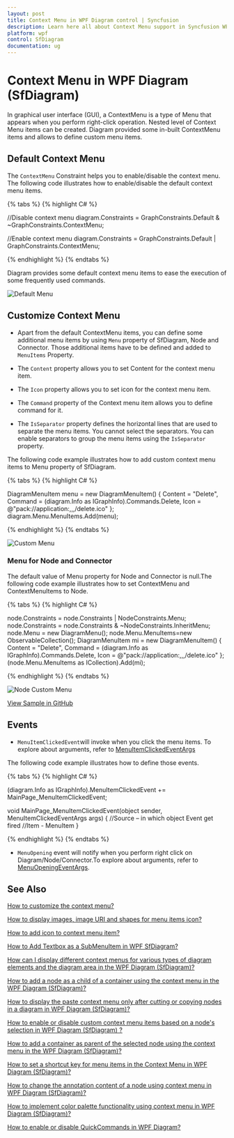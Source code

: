 ```yaml
---
layout: post
title: Context Menu in WPF Diagram control | Syncfusion
description: Learn here all about Context Menu support in Syncfusion WPF Diagram (SfDiagram) control, its elements and more.
platform: wpf
control: SfDiagram
documentation: ug
---
```


# Context Menu in WPF Diagram (SfDiagram)

In graphical user interface (GUI), a ContextMenu is a type of Menu that appears when you perform right-click operation. Nested level of Context Menu items can be created. Diagram provided some in-built ContextMenu items and allows to define custom menu items.

## Default Context Menu

The `ContextMenu` Constraint helps you to enable/disable the context menu. The following code illustrates how to enable/disable the default context menu items.

{% tabs %}
{% highlight C# %}

//Disable context menu
diagram.Constraints = GraphConstraints.Default & ~GraphConstraints.ContextMenu;

//Enable context menu
diagram.Constraints = GraphConstraints.Default | GraphConstraints.ContextMenu;

{% endhighlight %}
{% endtabs %}

Diagram provides some default context menu items to ease the execution of some frequently used commands. 

![Default Menu](Context-Menu_images/Context-Menu_img1.png)

## Customize Context Menu

* Apart from the default ContextMenu items, you can define some additional menu items by using `Menu` property of SfDiagram, Node and Connector. Those additional items have to be defined and added to `MenuItems` Property. 

* The `Content` property allows you to set Content for the context menu item.

* The `Icon` property allows you to set icon for the context menu item.

* The `Command` property of the Context menu item allows you to define command for it.

* The `IsSeparator` property defines the horizontal lines that are used to separate the menu items. You cannot select the separators. You can enable separators to group the menu items using the `IsSeparator` property.

The following code example illustrates how to add custom context menu items to Menu property of SfDiagram.

{% tabs %}
{% highlight C# %}

DiagramMenuItem menu = new DiagramMenuItem() 
{
	Content = "Delete", 
	Command = (diagram.Info as IGraphInfo).Commands.Delete,
	Icon = @"pack://application:,,,/delete.ico"
};
diagram.Menu.MenuItems.Add(menu);

{% endhighlight %}
{% endtabs %}

![Custom Menu](Context-Menu_images/Context-Menu_img2.png)

### Menu for Node and Connector

The default value of Menu property for Node and Connector is null.The following code example illustrates how to set ContextMenu and ContextMenuItems to Node.

{% tabs %}
{% highlight C# %}

node.Constraints = node.Constraints | NodeConstraints.Menu;
node.Constraints = node.Constraints & ~NodeConstraints.InheritMenu;
node.Menu = new DiagramMenu();
node.Menu.MenuItems=new ObservableCollection<DiagramMenuItem>();
DiagramMenuItem mi = new DiagramMenuItem()
{
	Content = "Delete",
	Command = (diagram.Info as IGraphInfo).Commands.Delete,
	Icon = @"pack://application:,,,/delete.ico"
};
(node.Menu.MenuItems as ICollection<DiagramMenuItem>).Add(mi);

{% endhighlight %}
{% endtabs %}

![Node Custom Menu](Context-Menu_images/Context-Menu_img3.png)

[View Sample in GitHub](https://github.com/SyncfusionExamples/WPF-Diagram-Examples/tree/master/Samples/ContextMenu) 

## Events

* `MenuItemClickedEvent`will invoke when you click the menu items. To explore about arguments, refer to [MenuItemClickedEventArgs](https://help.syncfusion.com/cr/wpf/Syncfusion.UI.Xaml.Diagram.MenuItemClickedEventArgs.html)

The following code example illustrates how to define those events.

{% tabs %}
{% highlight C# %}

(diagram.Info as IGraphInfo).MenuItemClickedEvent += 
	MainPage_MenuItemClickedEvent;

void MainPage_MenuItemClickedEvent(object sender, 
	MenuItemClickedEventArgs args)
{
	//Source – in which object Event get fired
    //Item - MenuItem
}

{% endhighlight %}
{% endtabs %}

* `MenuOpening` event will notify when you perform right click on Diagram/Node/Connector.To explore about arguments, refer to [MenuOpeningEventArgs](https://help.syncfusion.com/cr/wpf/Syncfusion.UI.Xaml.Diagram.MenuOpeningEventArgs.html).

## See Also

[How to customize the context menu?](https://www.syncfusion.com/kb/10467/how-to-customize-the-contextmenu-in-wpf-sfdiagram)

[How to display images, image URI and shapes for menu items icon?](https://support.syncfusion.com/kb/article/13009/how-to-display-images-image-uri-and-shapes-for-menu-items-icon-in-wpf-diagram)

[How to add icon to context menu item?](https://support.syncfusion.com/kb/article/10986/how-to-add-icon-to-context-menu-item-in-wpf-diagram-sfdiagram)

[How to Add Textbox as a SubMenuItem in WPF SfDiagram?](https://support.syncfusion.com/kb/article/18494/how-to-add-textbox-as-a-submenuitem-in-wpf-sfdiagram)

[How can I display different context menus for various types of diagram elements and the diagram area in the WPF Diagram (SfDiagram)?](https://support.syncfusion.com/kb/article/18236/how-can-i-display-different-context-menus-for-various-types-of-diagram-elements-and-the-diagram-area-in-the-wpf-diagram-sfdiagram)

[How to add a node as a child of a container using the context menu in the WPF Diagram (SfDiagram)?](https://support.syncfusion.com/kb/article/18053/how-to-add-a-node-as-a-child-of-a-container-using-the-context-menu-in-the-wpf-diagram-sfdiagram)

[How to display the paste context menu only after cutting or copying nodes in a diagram in WPF Diagram (SfDiagram)?](https://support.syncfusion.com/kb/article/17759/how-to-display-the-paste-context-menu-only-after-cutting-or-copying-nodes-in-a-diagram-in-wpf-diagram-sfdiagram)

[How to enable or disable custom context menu items based on a node's selection in WPF Diagram (SfDiagram) ?](https://support.syncfusion.com/kb/article/17784/how-to-enable-or-disable-custom-context-menu-items-based-on-a-nodes-selection-in-wpf-diagram-sfdiagram-)

[How to add a container as parent of the selected node using the context menu in the WPF Diagram (SfDiagram)?](https://support.syncfusion.com/kb/article/17747/how-to-add-a-container-as-parent-of-the-selected-node-using-the-context-menu-in-the-wpf-diagram-sfdiagram)

[How to set a shortcut key for menu items in the Context Menu in WPF Diagram (SfDiagram)?](https://support.syncfusion.com/kb/article/14975/how-to-set-a-shortcut-key-for-menu-items-in-the-context-menu-in-wpf-diagram-sfdiagram)

[How to change the annotation content of a node using context menu in WPF Diagram (SfDiagram)?](https://support.syncfusion.com/kb/article/14962/how-to-change-the-annotation-content-of-a-node-using-context-menu-in-wpf-diagram-sfdiagram)

[How to implement color palette functionality using context menu in WPF Diagram (SfDiagram)?](https://support.syncfusion.com/kb/article/14963/how-to-implement-color-palette-functionality-using-context-menu-in-wpf-diagram-sfdiagram)

[How to enable or disable QuickCommands in WPF Diagram?](https://support.syncfusion.com/kb/article/5902/how-to-enable-or-disable-quickcommands-in-wpf-diagram)